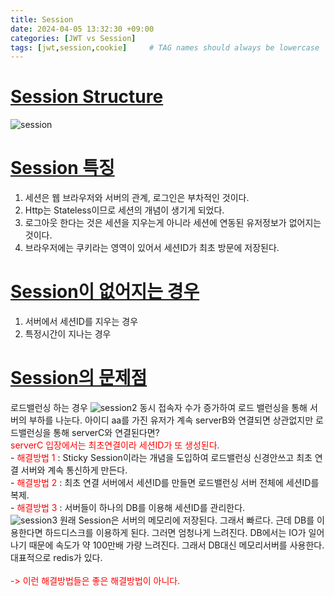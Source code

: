 ```yaml
---
title: Session
date: 2024-04-05 13:32:30 +09:00
categories: [JWT vs Session]
tags: [jwt,session,cookie]     # TAG names should always be lowercase
---
```


# <u>Session Structure</u>  
![session](https://github.com/taek95/beforeMatch/assets/50096950/6242fc98-61cb-4779-8185-3dbb1ccaa464)

# <u>Session 특징</u>
1. 세션은 웹 브라우저와 서버의 관계, 로그인은 부차적인 것이다.
2. Http는 Stateless이므로 세션의 개념이 생기게 되었다.
3. 로그아웃 한다는 것은 세션을 지우는게 아니라 세션에 연동된 유저정보가 없어지는 것이다.
4. 브라우저에는 쿠키라는 영역이 있어서 세션ID가 최초 방문에 저장된다.

# <u>Session이 없어지는 경우</u>
1. 서버에서 세션ID를 지우는 경우
2. 특정시간이 지나는 경우

# <u>Session의 문제점</u>
 로드밸런싱 하는 경우
![session2](https://github.com/taek95/beforeMatch/assets/50096950/4a8400b0-5103-4288-8f59-0c0d73316896)
동시 접속자 수가 증가하여 로드 밸런싱을 통해 서버의 부하를 나눈다. 아이디 aa를 가진 유저가 계속 serverB와 연결되면 상관없지만 로드밸런싱을 통해 serverC와 연결된다면?
<br><span style="color:red"> serverC 입장에서는 최초연결이라 세션ID가 또 생성된다. </span><br>
    - <span style="color:red"> 해결방법 1 </span> : Sticky Session이라는 개념을 도입하여 로드밸런싱 신경안쓰고 최초 연결 서버와 계속 통신하게 만든다.<br>
    - <span style="color:red"> 해결방법 2 </span> : 최초 연결 서버에서 세션ID를 만들면 로드밸런싱 서버 전체에 세션ID를 복제.<br>
    - <span style="color:red"> 해결방법 3 </span> : 서버들이 하나의 DB를 이용해 세션ID를 관리한다.<br>
![session3](https://github.com/taek95/beforeMatch/assets/50096950/b8e3198b-299b-45ab-a7fc-9563282bf574)
원래 Session은 서버의 메모리에 저장된다. 그래서 빠르다. 근데 DB를 이용한다면 하드디스크를 이용하게 된다. 그러면 엄청나게 느려진다.
DB에서는 IO가 일어나기 때문에 속도가 약 100만배 가량 느려진다. 그래서 DB대신 메모리서버를 사용한다. 대표적으로 redis가 있다.
        <br><br><span style="color:red"> -> 이런 해결방법들은 좋은 해결방법이 아니다.</span>
